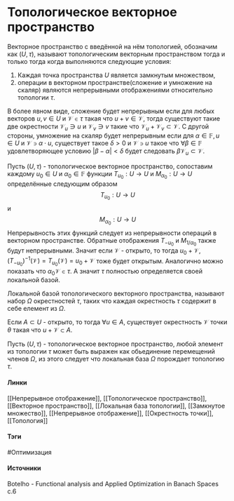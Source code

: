 # Топологическое векторное пространство
Векторное пространство с введённой на нём топологией, обозначим как $(U,\tau)$, называют топологическим векторным пространством тогда и только тогда когда выполняются следующие условия:
1. Каждая точка пространства $U$ является замкнутым множеством,
2. операции в векторном пространстве(сложение и умножение на скаляр) являются непрерывными отображениями относительно топологии $\tau$.

В более явном виде, сложение будет непрерывным если для любых векторов $u,v\in U$ и $\mathcal{V}\in\tau$ такая что $u+v\in\mathcal{V}$, тогда существуют такие две окрестности $\mathcal{V}_{u}\ni u$ и $\mathcal{V}_{v}\ni v$ такие что $\mathcal{V}_{u}+\mathcal{V}_{v}\subset\mathcal{V}$. С другой стороны, умножение на скаляр будет непрерывным если для $\alpha\in\mathbb{F},u\in U$ и $\mathcal{V}\ni\alpha\cdot u$, существует такое $\delta>0$ и $\mathcal{V}\ni u$ такое что $\forall\beta\in\mathbb{F}$ удовлетворяющее условию $|\beta-\alpha|<\delta$ будет следовать $\beta\mathcal{V}_{u}\subset\mathcal{V}$.

Пусть $(U,\tau)$ - топологическое векторное пространство, сопоставим каждому $u_{0}\in U$ и $\alpha_{0}\in\mathbb{F}$ функции $T_{u_{0}}:U\rightarrow U$ и $M_{\alpha_{0}}:U\rightarrow U$ определённые следующим образом
$$
T_{u_{0}}:U\rightarrow U
$$
и
$$
M_{\alpha_{0}}:U\rightarrow U
$$
Непрерывность этих функций следует из непрерывности операций в векторном пространстве. 
Обратные отображения $T_{-u_{0}}$ и $M_{1/\alpha_{0}}$ также будут непрерывными. Значит если $\mathcal{V}$ - открыто, то тогда $u_{0}+\mathcal{V}$, $(T_{-u_{0}})^{-1}(\mathcal{V})=T_{u_{0}}(\mathcal{V})=u_{0}+\mathcal{V}$ тоже будет открытым. Аналогично можно показать что $\alpha_{0}\mathcal{V}\in\tau$. А значит $\tau$ полностью определяется своей локальной базой.

Локальной базой топологического векторного пространства, называют набор $\Omega$ окрестностей $\tau$, таких что каждая окрестность $\tau$ содержит в себе елемент из $\Omega$.

Если $A\subset U$ - открыто, то тогда $\forall u\in A$, существует окрестность $\mathcal{V}$ точки $\theta$ такая что $u+\mathcal{V}\subset A$.

Пусть $(U,\tau)$ - топологическое векторное пространство, любой элемент из топологии $\tau$ может быть выражен как обьединение перемещений членов $\Omega$, из этого следует что локальная база $\Omega$ порождает топологию $\tau$.
#### Линки
 [[Непрерывное отображение]],
 [[Топологическое пространство]],
 [[Векторное пространство]],
 [[Локальная база топологии]],
 [[Замкнутое множество]],
 [[Непрерывное отображение]],
 [[Окрестность точки]],
 [[Топология]]
 
#### Тэги
 #Оптимизация
#### Источники
 Botelho - Functional analysis and Applied Optimization in Banach Spaces с.6